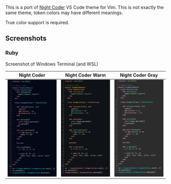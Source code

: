 This is a port of [Night Coder](https://marketplace.visualstudio.com/items?itemName=a5hk.night-coder) VS Code theme for Vim. This is not exactly the same theme, token colors may have different meanings.

True color support is required.

## Screenshots

### Ruby

Screenshot of Windows Terminal (and WSL)

|         Night Coder          |        Night Coder Warm        |        Night Coder Gray        |
| :--------------------------: | :----------------------------: | :----------------------------: |
| ![ruby](/screenshot/vim.png) | ![ruby](/screenshot/vim-w.png) | ![ruby](/screenshot/vim-g.png) |
